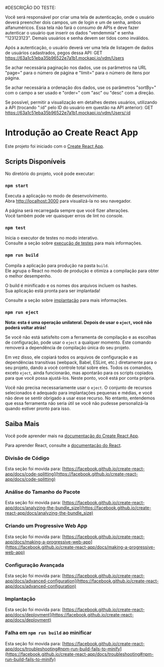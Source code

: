 #DESCRIÇÃO DO TESTE:

Você será responsável por criar uma tela de autenticação, onde o usuário deverá preencher dois campos, um de login e um de senha, ambos alfanuméricos. Essa tela não fará o consumo de APIs e deve fazer autenticar o usuário que inserir os dados "vendemmia" e senha "123123123". Demais usuários e senha devem ser tidos como inválidos.

Após a autenticação, o usuário deverá ver uma tela de listagem de dados de usuários cadastrados, pegos dessa API:
GET https://63a1c51eba35b96522e7a1b1.mockapi.io/vdm/Users
 
Se achar necessária paginação nos dados, use os parâmetros na URL "page=" para o número de página e "limit=" para o número de itens por página.

Se achar necessária a ordenação dos dados, use os parâmetros "sortBy=" com o campo a ser usado e "order=" com "asc" ou "desc" com a direção.
 
Se possível, permitir a visualização em detalhes destes usuários, utilizando a API (trocando ":id" pelo ID do usuário em questão na API anterior):
GET https://63a1c51eba35b96522e7a1b1.mockapi.io/vdm/Users/:id


# Introdução ao Create React App

Este projeto foi iniciado com o [Create React App](https://github.com/facebook/create-react-app).

## Scripts Disponíveis

No diretório do projeto, você pode executar:

### `npm start`

Executa a aplicação no modo de desenvolvimento.\
Abra [http://localhost:3000](http://localhost:3000) para visualizá-la no seu navegador.

A página será recarregada sempre que você fizer alterações.\
Você também pode ver quaisquer erros de lint no console.

### `npm test`

Inicia o executor de testes no modo interativo.\
Consulte a seção sobre [execução de testes](https://facebook.github.io/create-react-app/docs/running-tests) para mais informações.

### `npm run build`

Compila a aplicação para produção na pasta `build`.\
Ele agrupa o React no modo de produção e otimiza a compilação para obter o melhor desempenho.

O build é minificado e os nomes dos arquivos incluem os hashes.\
Sua aplicação está pronta para ser implantada!

Consulte a seção sobre [implantação](https://facebook.github.io/create-react-app/docs/deployment) para mais informações.

### `npm run eject`

**Nota: esta é uma operação unilateral. Depois de usar o `eject`, você não poderá voltar atrás!**

Se você não está satisfeito com a ferramenta de compilação e as escolhas de configuração, pode usar o `eject` a qualquer momento. Este comando removerá a dependência de compilação única do seu projeto.

Em vez disso, ele copiará todos os arquivos de configuração e as dependências transitivas (webpack, Babel, ESLint, etc.) diretamente para o seu projeto, dando a você controle total sobre eles. Todos os comandos, exceto `eject`, ainda funcionarão, mas apontarão para os scripts copiados para que você possa ajustá-los. Neste ponto, você está por conta própria.

Você não precisa necessariamente usar o `eject`. O conjunto de recursos selecionados é adequado para implantações pequenas e médias, e você não deve se sentir obrigado a usar esse recurso. No entanto, entendemos que essa ferramenta não seria útil se você não pudesse personalizá-la quando estiver pronto para isso.

## Saiba Mais

Você pode aprender mais na [documentação do Create React App](https://facebook.github.io/create-react-app/docs/getting-started).

Para aprender React, consulte a [documentação do React](https://reactjs.org/).

### Divisão de Código

Esta seção foi movida para: [https://facebook.github.io/create-react-app/docs/code-splitting](https://facebook.github.io/create-react-app/docs/code-splitting)

### Análise do Tamanho do Pacote

Esta seção foi movida para: [https://facebook.github.io/create-react-app/docs/analyzing-the-bundle_size](https://facebook.github.io/create-react-app/docs/analyzing-the-bundle_size)

### Criando um Progressive Web App

Esta seção foi movida para: [https://facebook.github.io/create-react-app/docs/making-a-progressive-web-app](https://facebook.github.io/create-react-app/docs/making-a-progressive-web-app)

### Configuração Avançada

Esta seção foi movida para: [https://facebook.github.io/create-react-app/docs/advanced-configuration](https://facebook.github.io/create-react-app/docs/advanced-configuration)

### Implantação

Esta seção foi movida para: [https://facebook.github.io/create-react-app/docs/deployment](https://facebook.github.io/create-react-app/docs/deployment)

### Falha em `npm run build` ao minificar

Esta seção foi movida para: [https://facebook.github.io/create-react-app/docs/troubleshooting#npm-run-build-fails-to-minify](https://facebook.github.io/create-react-app/docs/troubleshooting#npm-run-build-fails-to-minify)
